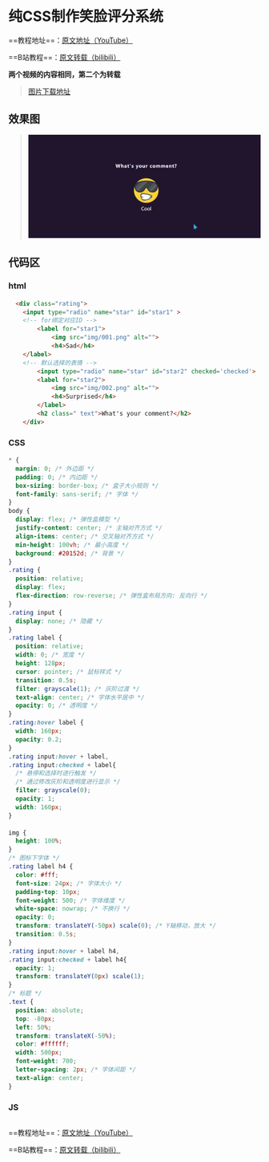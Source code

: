 # 纯CSS制作笑脸评分系统

==教程地址==：[原文地址（YouTube）](https://youtu.be/H78oIuJ-ue4)

==B站教程==：[原文转载（bilibili）](https://www.bilibili.com/video/av87686131/)

**两个视频的内容相同，第二个为转载**

>[图片下载地址](https://www.flaticon.com/packs/smileys-4)

## 效果图
>![演示图片](演示.gif)

## 代码区

### html
```html
  <div class="rating">
    <input type="radio" name="star" id="star1" >
    <!-- for绑定对应ID -->
		<label for="star1">
			<img src="img/001.png" alt="">
			<h4>Sad</h4>
    </label>
    <!-- 默认选择的表情 -->
		<input type="radio" name="star" id="star2" checked='checked'>
		<label for="star2">
			<img src="img/002.png" alt="">
			<h4>Surprised</h4>
		</label>
		<h2 class=" text">What's your comment?</h2>
	</div>
```
### CSS
```css
* {
  margin: 0; /* 外边距 */
  padding: 0; /* 内边距 */
  box-sizing: border-box; /* 盒子大小规则 */
  font-family: sans-serif; /* 字体 */
}
body {
  display: flex; /* 弹性盒模型 */
  justify-content: center; /* 主轴对齐方式 */
  align-items: center; /* 交叉轴对齐方式 */
  min-height: 100vh; /* 最小高度 */
  background: #20152d; /* 背景 */
}
.rating {
  position: relative;
  display: flex;
  flex-direction: row-reverse; /* 弹性盒布局方向: 反向行 */
}
.rating input {
  display: none; /* 隐藏 */
}
.rating label {
  position: relative;
  width: 0; /* 宽度 */
  height: 128px;
  cursor: pointer; /* 鼠标样式 */
  transition: 0.5s;
  filter: grayscale(1); /* 灰阶过渡 */
  text-align: center; /* 字体水平居中 */
  opacity: 0; /* 透明度 */
}
.rating:hover label {
  width: 160px;
  opacity: 0.2;
}
.rating input:hover + label,
.rating input:checked + label{
  /* 悬停和选择时进行触发 */
  /* 通过修改灰阶和透明度进行显示 */
  filter: grayscale(0);
  opacity: 1;
  width: 160px;
}

img {
  height: 100%;
}
/* 图标下字体 */
.rating label h4 {
  color: #fff;
  font-size: 24px; /* 字体大小 */
  padding-top: 10px;
  font-weight: 500; /* 字体维度 */
  white-space: nowrap; /* 不换行 */
  opacity: 0;
  transform: translateY(-50px) scale(0); /* Y轴移动，放大 */
  transition: 0.5s;
}
.rating input:hover + label h4,
.rating input:checked + label h4{
  opacity: 1;
  transform: translateY(0px) scale(1);
}
/* 标题 */
.text {
  position: absolute;
  top: -80px;
  left: 50%;
  transform: translateX(-50%);
  color: #ffffff;
  width: 500px;
  font-weight: 700;
  letter-spacing: 2px; /* 字体间距 */
  text-align: center;
}
```
### JS
```javascript

```
==教程地址==：[原文地址（YouTube）](https://youtu.be/H78oIuJ-ue4)

==B站教程==：[原文转载（bilibili）](https://www.bilibili.com/video/av87686131/)